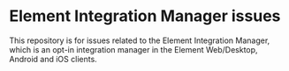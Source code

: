 # Element Integration Manager issues

This repository is for issues related to the Element Integration Manager, which is an opt-in integration manager in the Element Web/Desktop, Android and iOS clients.
